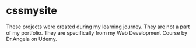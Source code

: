 # cssmysite
These projects were created during my learning journey. They are not a part of my portfolio. They are specifically from my Web Development Course by Dr.Angela on Udemy.
